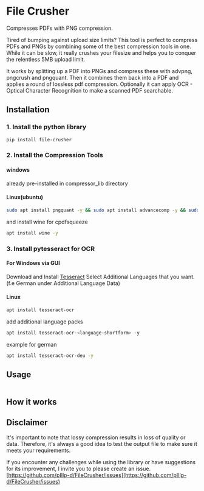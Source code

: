 # File Crusher
Compresses PDFs with PNG compression.

Tired of bumping against upload size limits? This tool is perfect to compress PDFs and PNGs by combining some of the best compression tools in one.
While it can be slow, it really crushes your filesize and helps you to conquer the relentless 5MB upload limit.

It works by splitting up a PDF into PNGs and compress these with advpng, pngcrush and pngquant. Then it combines them back into a PDF and applies a round of lossless pdf compression. Optionally it can apply OCR - Optical Character Recognition to make a scanned PDF searchable.

## Installation

### 1. Install the python library

```bash
pip install file-crusher
```

### 2. Install the Compression Tools

#### windows
already pre-installed in compressor_lib directory

#### Linux(ubuntu)

```bash
sudo apt install pngquant -y && sudo apt install advancecomp -y && sudo apt install pngcrush -y
```
and install wine for cpdfsqueeze
```bash
apt install wine -y
```

### 3. Install pytesseract for OCR

#### For Windows via GUI
Download and Install [Tesseract](https://github.com/UB-Mannheim/tesseract/wiki)
Select Additional Languages that you want. (f.e German under Additional Language Data)

#### Linux
```bash
apt install tesseract-ocr
```

add additional language packs
```bash
apt install tesseract-ocr-<language-shortform> -y
```

example for german
```bash
apt install tesseract-ocr-deu -y
```

## Usage

```python3

```

## How it works


## Disclaimer

It's important to note that lossy compression results in loss of quality or data.
Therefore, it's always a good idea to test the output file to make sure it meets your requirements.

If you encounter any challenges while using the library or have suggestions for its improvement, I invite you to please create an issue. [https://github.com/pIlIp-d/FileCrusher/issues](https://github.com/pIlIp-d/FileCrusher/issues)
